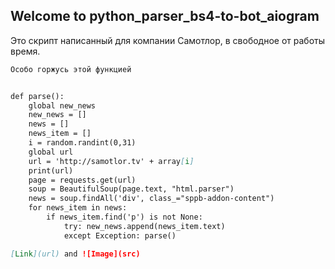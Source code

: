 ## Welcome to python_parser_bs4-to-bot_aiogram

Это скрипт написанный для компании Самотлор, в свободное от работы время. 

```markdown
Особо горжусь этой функцией 


def parse():
    global new_news
    new_news = []
    news = []
    news_item = []
    i = random.randint(0,31)
    global url
    url = 'http://samotlor.tv' + array[i]
    print(url)
    page = requests.get(url)
    soup = BeautifulSoup(page.text, "html.parser")
    news = soup.findAll('div', class_="sppb-addon-content")
    for news_item in news:
        if news_item.find('p') is not None:
            try: new_news.append(news_item.text)
            except Exception: parse()

[Link](url) and ![Image](src)
```


